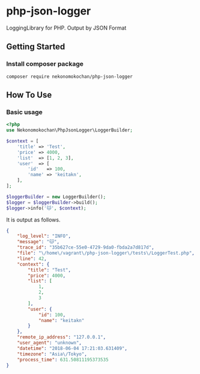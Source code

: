 # php-json-logger
LoggingLibrary for PHP. Output by JSON Format

## Getting Started

### Install composer package

```
composer require nekonomokochan/php-json-logger
```

## How To Use

### Basic usage

```php
<?php
use Nekonomokochan\PhpJsonLogger\LoggerBuilder;

$context = [
    'title' => 'Test',
    'price' => 4000,
    'list'  => [1, 2, 3],
    'user'  => [
        'id'   => 100,
        'name' => 'keitakn',
    ],
];

$loggerBuilder = new LoggerBuilder();
$logger = $loggerBuilder->build();
$logger->info('🐱', $context);
```

It is output as follows.

```json
{
    "log_level": "INFO",
    "message": "🐱",
    "trace_id": "35b627ce-55e0-4729-9da0-fbda2a7d817d",
    "file": "\/home\/vagrant\/php-json-logger\/tests\/LoggerTest.php",
    "line": 42,
    "context": {
        "title": "Test",
        "price": 4000,
        "list": [
            1,
            2,
            3
        ],
        "user": {
            "id": 100,
            "name": "keitakn"
        }
    },
    "remote_ip_address": "127.0.0.1",
    "user_agent": "unknown",
    "datetime": "2018-06-04 17:21:03.631409",
    "timezone": "Asia\/Tokyo",
    "process_time": 631.50811195373535
}
```
